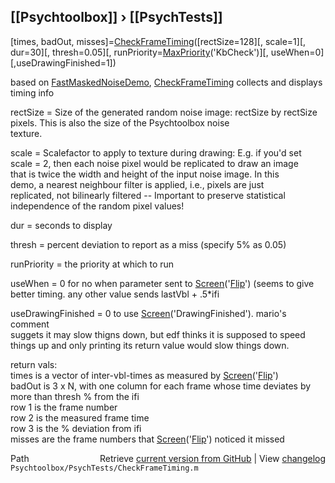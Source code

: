 ## [[Psychtoolbox]] &#8250; [[PsychTests]]

 [times, badOut, misses]=[CheckFrameTiming](CheckFrameTiming)([rectSize=128][, scale=1][, dur=30][, thresh=0.05][, runPriority=[MaxPriority](MaxPriority)('KbCheck')][, useWhen=0][,useDrawingFinished=1])  
  
 based on [FastMaskedNoiseDemo](FastMaskedNoiseDemo), [CheckFrameTiming](CheckFrameTiming) collects and displays  
 timing info  
  
 rectSize = Size of the generated random noise image: rectSize by rectSize  
            pixels. This is also the size of the Psychtoolbox noise  
            texture.  
  
 scale = Scalefactor to apply to texture during drawing: E.g. if you'd set  
         scale = 2, then each noise pixel would be replicated to draw an image  
         that is twice the width and height of the input noise image. In this  
         demo, a nearest neighbour filter is applied, i.e., pixels are just  
         replicated, not bilinearly filtered -- Important to preserve statistical  
         independence of the random pixel values!  
  
 dur   = seconds to display  
  
 thresh = percent deviation to report as a miss (specify 5% as 0.05)  
  
 runPriority = the priority at which to run  
  
 useWhen = 0 for no when parameter sent to [Screen](Screen)('[Flip](Flip)') (seems to give  
           better timing.  any other value sends lastVbl + .5\*ifi  
  
 useDrawingFinished = 0 to use [Screen](Screen)('DrawingFinished'). mario's comment  
                      suggets it may slow thigns down, but edf thinks it is supposed to speed  
                      things up and only printing its return value would slow things down.  
  
return vals:  
times is a vector of inter-vbl-times as measured by [Screen](Screen)('[Flip](Flip)')  
badOut is 3 x N, with one column for each frame whose time deviates by more than thresh % from the ifi  
   row 1 is the frame number  
   row 2 is the measured frame time  
   row 3 is the % deviation from ifi  
misses are the frame numbers that [Screen](Screen)('[Flip](Flip)') noticed it missed  




<div class="code_header" style="text-align:right;">
  <span style="float:left;">Path&nbsp;&nbsp;</span> <span class="counter">Retrieve <a href=
  "https://raw.github.com/Psychtoolbox-3/Psychtoolbox-3/beta/Psychtoolbox/PsychTests/CheckFrameTiming.m">current version from GitHub</a> | View <a href=
  "https://github.com/Psychtoolbox-3/Psychtoolbox-3/commits/beta/Psychtoolbox/PsychTests/CheckFrameTiming.m">changelog</a></span>
</div>
<div class="code">
  <code>Psychtoolbox/PsychTests/CheckFrameTiming.m</code>
</div>

